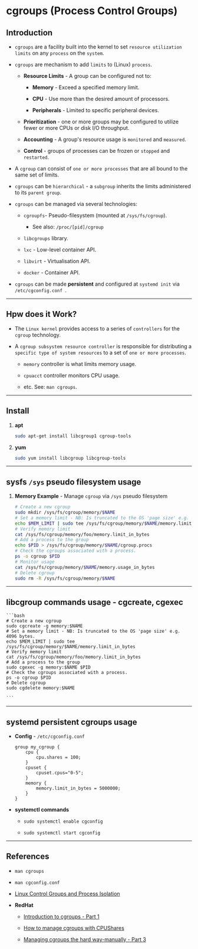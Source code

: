 # cgroups (Process Control Groups)

## Introduction

* `cgroups` are a facility built into the kernel to set `resource utilization limits` on any `process` on the `system`. 

* `cgroups` are mechanism to add `limits` to (Linux) `process`.

    * __Resource Limits__ - A group can be configured not to:

        * __Memory__ - Exceed a specified memory limit.
        
        * __CPU__ -  Use more than the desired amount of processors.
        
        * __Peripherals__ - Limited to specific peripheral devices.
    
    * __Prioritization__ - one or more groups may be configured to utilize fewer or more CPUs or disk I/O throughput.
    
    * __Accounting__ - A group's resource usage is `monitored` and `measured`.
    
    * __Control__ - groups of processes can be frozen or `stopped` and `restarted`.

* A `cgroup` can consist of `one or more processes` that are all bound to the same set of limits. 

* `cgroups` can be `hierarchical` - a `subgroup` inherits the limits administered to its `parent group`.

* `cgroups` can be managed via several technologies:

    * `cgroupfs`- Pseudo-filesystem (mounted at `/sys/fs/cgroup`).

        * See also: `/proc/[pid]/cgroup`

    * `libcgroups` library.

    * `lxc` - Low-level container API.

    * `libvirt` - Virtualisation API.

    * `docker` - Container API.

* `cgroups` can be made __persistent__ and configured at `systemd init` via `/etc/cgconfig.conf `.

---

## Hpw does it Work?

* The `Linux kernel` provides access to a series of `controllers` for the `cgroup` technology. 

* A `cgroup subsystem resource controller` is responsible for distributing a `specific type of system resources` to a set of `one or more processes`.

    * `memory` controller is what limits memory usage. 
    
    * `cpuacct` controller monitors CPU usage.

    * etc. See: `man cgroups`.

---

## Install

1. __apt__

    ```bash
    sudo apt-get install libcgroup1 cgroup-tools
    ```

2. __yum__

    ```bash
    sudo yum install libcgroup libcgroup-tools
    ```

---

## sysfs `/sys` pseudo filesystem usage

1. __Memory Example__ - Manage `cgroup` via `/sys` pseudo filesystem

    ```bash
    # Create a new cgroup
    sudo mkdir /sys/fs/cgroup/memory/$NAME
    # Set a memory limit - NB: Is truncated to the OS 'page size' e.g. 4096 bytes.
    echo $MEM_LIMIT | sudo tee /sys/fs/cgroup/memory/$NAME/memory.limit_in_bytes
    # Verify memory limit
    cat /sys/fs/cgroup/memory/foo/memory.limit_in_bytes
    # Add a process to the group
    echo $PID > /sys/fs/cgroup/memory/$NAME/cgroup.procs
    # Check the cgroups associated with a process.
    ps -o cgroup $PID
    # Monitor usage
    cat /sys/fs/cgroup/memory/$NAME/memory.usage_in_bytes
    # Delete cgroup
    sudo rm -R /sys/fs/cgroup/memory/$NAME
    ```

---

## libcgroup commands usage - cgcreate, cgexec

    ```bash
    # Create a new cgroup
    sudo cgcreate -g memory:$NAME
    # Set a memory limit - NB: Is truncated to the OS 'page size' e.g. 4096 bytes.
    echo $MEM_LIMIT | sudo tee /sys/fs/cgroup/memory/$NAME/memory.limit_in_bytes
    # Verify memory limit
    cat /sys/fs/cgroup/memory/foo/memory.limit_in_bytes
    # Add a process to the group
    sudo cgexec -g memory:$NAME $PID
    # Check the cgroups associated with a process.
    ps -o cgroup $PID
    # Delete cgroup
    sudo cgdelete memory:$NAME
    
    ```

---

## systemd persistent cgroups usage

* __Config__ - `/etc/cgconfig.conf`

    ```
    group my_cgroup {
        cpu {
            cpu.shares = 100;
        }
        cpuset {
            cpuset.cpus="0-5";
        }
        memory {
            memory.limit_in_bytes = 5000000;
        }
    }
    ```

* __systemctl commands__

    * `sudo systemctl enable cgconfig`

    * `sudo systemctl start cgconfig`

---

## References

* `man cgroups`

* `man cgconfig.conf`

* [Linux Control Groups and Process Isolation](https://www.linuxjournal.com/content/everything-you-need-know-about-linux-containers-part-i-linux-control-groups-and-process)

* __RedHat__

    * [Introduction to cgroups - Part 1](https://www.redhat.com/sysadmin/cgroups-part-one)

    * [How to manage cgroups with CPUShares](https://www.redhat.com/sysadmin/cgroups-part-two)

    * [Managing cgroups the hard way-manually - Part 3](https://www.redhat.com/sysadmin/cgroups-part-three)
